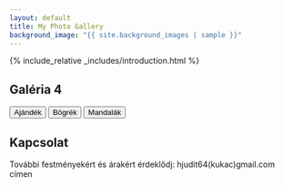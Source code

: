 ```yaml
---
layout: default
title: My Photo Gallery
background_image: "{{ site.background_images | sample }}"
---
```


<style>
  /* Your existing styles here */
</style>

<div class="center-text">
  {% include_relative _includes/introduction.html %}
</div>

<!-- Galéria section -->
<div class="center-text">
  <h2>Galéria 4 </h2>
  <!-- Add any additional content or description for the gallery here -->
</div>

<!-- Buttons to trigger the galleries -->
<div class="center-buttons">
  <button onclick="showAjandekGallery()">Ajándék</button>
  <button onclick="showBogrekGallery()">Bögrék</button>
  <button onclick="showMandalakGallery()">Mandalák</button>
</div>

<!-- Hidden gallery container -->
<div id="hidden-gallery" style="display: none;"></div>

<!-- Kapcsolat section -->
<div class="center-text">
  <h2>Kapcsolat</h2>
  <p>
    További festményekért és árakért érdeklődj: hjudit64(kukac)gmail.com címen
  </p>
</div>

<!-- simplelightbox scripts and styles -->
<script src="https://cdnjs.cloudflare.com/ajax/libs/simplelightbox/2.7.0/simple-lightbox.min.js"></script>
<link rel="stylesheet" href="https://cdnjs.cloudflare.com/ajax/libs/simplelightbox/2.7.0/simple-lightbox.min.css">

<script>
  function showAjandekGallery() {
    showGallery('ajandek');
  }

  function showBogrekGallery() {
    showGallery('bogrek');
  }

  function showMandalakGallery() {
    showGallery('mandalak');
  }

  function showGallery(folder) {
    var button = document.getElementById(`gallery-button${folder}`);
    var hiddenGallery = document.getElementById('hidden-gallery');

    if (hiddenGallery.style.display === 'none') {
      getImagesFromRepo(folder).then(function (imageURLs) {
        for (var i = 0; i < imageURLs.length; i++) {
          var aTag = document.createElement('a');
          aTag.href = imageURLs[i];
          aTag.setAttribute('data-lightbox', `gallery-${folder}`);
          aTag.setAttribute('data-title', 'Photo ' + (i + 1));

          var imgTag = document.createElement('img');
          imgTag.src = imageURLs[i];
          imgTag.alt = 'Photo ' + (i + 1);

          aTag.appendChild(imgTag);
          hiddenGallery.appendChild(aTag);
        }

        hiddenGallery.style.display = 'flex';
        button.innerHTML = 'Bezárás';

        var gallery = new SimpleLightbox(`#hidden-gallery [data-lightbox="gallery-${folder}"]`);
      });
    } else {
      hiddenGallery.innerHTML = '';
      hiddenGallery.style.display = 'none';
      button.innerHTML = `Galéria ${folder}`;
    }
  }

  function getImagesFromRepo(folder) {
    var username = 'balazsvamosi1';
    var repo = 'balazsvamosi.github.io';
    var path = 'assets/images/' + folder; // Set the correct path here

    return fetch('https://api.github.com/repos/' + username + '/' + repo + '/contents/' + path)
      .then(function (response) {
        return response.json();
      })
      .then(function (data) {
        var imageUrls = data.filter(function (item) {
          return item.name.endsWith('.jpeg') || item.name.endsWith('.jpg');
        }).map(function (item) {
          return item.download_url;
        });

        return imageUrls;
      });
  }
</script>
